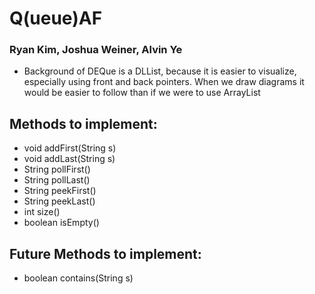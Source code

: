 # Q(ueue)AF
### Ryan Kim, Joshua Weiner, Alvin Ye 

* Background of DEQue is a DLList, because it is easier to visualize, especially using front and back pointers. When we draw diagrams it would be easier to follow than if we were to use ArrayList

## Methods to implement:
* void addFirst(String s)
* void addLast(String s)
* String pollFirst()
* String pollLast()
* String peekFirst()
* String peekLast()
* int size()
* boolean isEmpty()

## Future Methods to implement:
* boolean contains(String s)